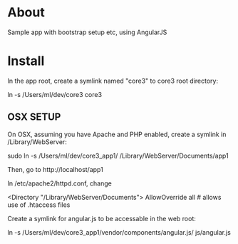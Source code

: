 # About

Sample app with bootstrap setup etc,
using AngularJS





# Install

In the app root, create a symlink named "core3" to core3 root directory:

  ln -s /Users/ml/dev/core3 core3





## OSX SETUP

On OSX, assuming you have Apache and PHP enabled, create a symlink in /Library/WebServer:

  sudo ln -s /Users/ml/dev/core3_app1/ /Library/WebServer/Documents/app1

Then, go to http://localhost/app1

In /etc/apache2/httpd.conf,
change

  <Directory "/Library/WebServer/Documents">
    AllowOverride all             # allows use of .htaccess files
  </Directory>


Create a symlink for angular.js to be accessable in the web root:

  ln -s /Users/ml/dev/core3_app1/vendor/components/angular.js/ js/angular.js
